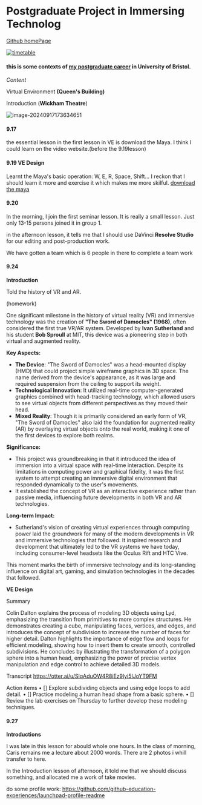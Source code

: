 # Postgraduate Project in Immersing Technolog
[Github homePage]([url](https://github.com/hmy21))

[![timetable](C:\Users\Administrator\AppData\Roaming\Typora\typora-user-images\image-20240917173301239.png)]()

#### this is some contexts of [my postgraduate career](https://www.ole.bris.ac.uk/ultra/course) in University of Bristol.

*Content*

Virtual Environment  **(Queen's Building)**



Introduction  (**Wickham Theatre**)

![image-20240917173634651](C:\Users\Administrator\AppData\Roaming\Typora\typora-user-images\image-20240917173634651.png)




#### 9.17 

the essential lesson in the first lesson in VE is download the Maya. I think I could learn on the video website.(before the 9.19lesson)

#### 9.19 VE Design

Learnt the Maya's basic operation: W, E, R, Space, Shift... I reckon that I should learn it more and exercise it  which makes me more skilful.
[download the maya](https://www.autodesk.com/education/edu-software/overview)

#### 9.20    

In the morning, I join the first seminar lesson.  It is really a small lesson. Just only 13-15 persons joined it in group 1.

in the afternoon lesson, it tells me that I should use DaVinci **Resolve Studio** for our editing and post-production work.

We have gotten a team which is 6 people in there to complete a team work

#### 9.24 

**Introduction**

Told the history of VR and AR.

(homework)

One significant milestone in the history of virtual reality (VR) and immersive technology was the creation of **"The Sword of Damocles" (1968)**, often considered the first true VR/AR system. Developed by **Ivan Sutherland** and his student **Bob Sproull** at MIT, this device was a pioneering step in both virtual and augmented reality.

**Key Aspects:**

- **The Device**: "The Sword of Damocles" was a head-mounted display (HMD) that could project simple wireframe graphics in 3D space. The name derived from the device's appearance, as it was large and required suspension from the ceiling to support its weight.
- **Technological Innovation**: It utilized real-time computer-generated graphics combined with head-tracking technology, which allowed users to see virtual objects from different perspectives as they moved their head.
- **Mixed Reality**: Though it is primarily considered an early form of VR, "The Sword of Damocles" also laid the foundation for augmented reality (AR) by overlaying virtual objects onto the real world, making it one of the first devices to explore both realms.

**Significance:**

- This project was groundbreaking in that it introduced the idea of immersion into a virtual space with real-time interaction. Despite its limitations in computing power and graphical fidelity, it was the first system to attempt creating an immersive digital environment that responded dynamically to the user's movements.
- It established the concept of VR as an interactive experience rather than passive media, influencing future developments in both VR and AR technologies.

**Long-term Impact:**

- Sutherland's vision of creating virtual experiences through computing power laid the groundwork for many of the modern developments in VR and immersive technologies that followed. It inspired research and development that ultimately led to the VR systems we have today, including consumer-level headsets like the Oculus Rift and HTC Vive.

This moment marks the birth of immersive technology and its long-standing influence on digital art, gaming, and simulation technologies in the decades that followed.



**VE Design**

Summary

Colin Dalton explains the process of modeling 3D objects using Lyd, emphasizing the transition from primitives to more complex structures. He demonstrates creating a cube, manipulating faces, vertices, and edges, and introduces the concept of subdivision to increase the number of faces for higher detail. Dalton highlights the importance of edge flow and loops for efficient modeling, showing how to insert them to create smooth, controlled subdivisions. He concludes by illustrating the transformation of a polygon sphere into a human head, emphasizing the power of precise vertex manipulation and edge control to achieve detailed 3D models.

Transcript
https://otter.ai/u/SlqAduOW4R8iEz9lyi5IJoYT9FM

Action items
• [] Explore subdividing objects and using edge loops to add detail.
• [] Practice modeling a human head shape from a basic sphere.
• [] Review the lab exercises on Thursday to further develop these modeling techniques.


#### 9.27

**Introductions**

I was late in this lesson for abould whole one hours.
In the class of morning, Caris remains me a lecture about 2000 words. There are 2 photos i whill transfer to here.

In the Introduction lesson of afternoon, it told me that we should discuss something, and allocated me a work of take movies.

  do some profile work: https://github.com/github-education-experiences/launchpad-profile-readme
